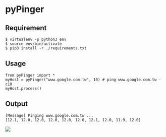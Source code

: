 pyPinger
===

## Requirement

```python3=
$ virtualenv -p python3 env
$ source env/bin/activate
$ pip3 install -r ./requirements.txt
```

## Usage

```python3
from pyPinger import * 
myHost = pyPinger("www.google.com.tw", 10) # ping www.google.com.tw -c10
myHost.process()
```

## Output
```bash=
[Message] Pinging www.google.com.tw ...
[12.1, 12.0, 12.0, 12.0, 12.0, 12.0, 12.1, 12.0, 11.9, 12.0]
```
![](http://i.imgur.com/PKurqeT.png)

